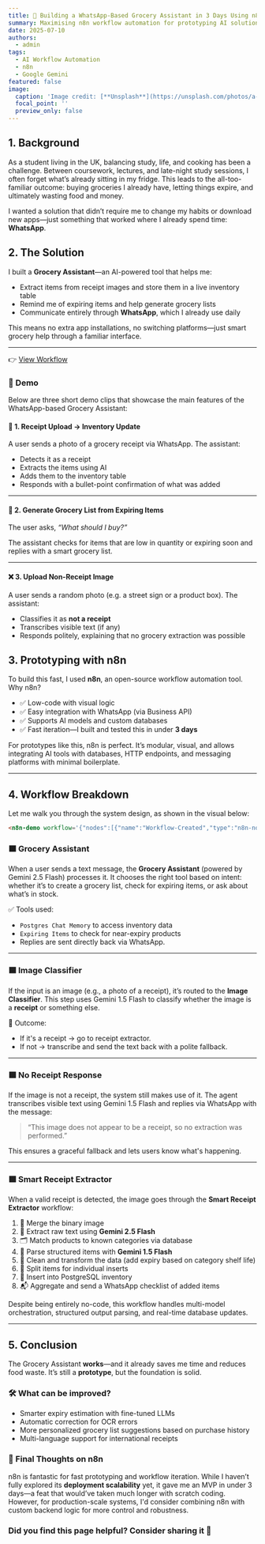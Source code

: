 ```yaml
---
title: 🛒 Building a WhatsApp-Based Grocery Assistant in 3 Days Using n8n
summary: Maximising n8n workflow automation for prototyping AI solutions
date: 2025-07-10
authors:
  - admin
tags:
  - AI Workflow Automation
  - n8n
  - Google Gemini
featured: false
image:
  caption: 'Image credit: [**Unsplash**](https://unsplash.com/photos/a-person-is-using-a-pos-machine-in-a-store--gkndM1GvSA)'
  focal_point: ''
  preview_only: false
---
```


## 1. Background

As a student living in the UK, balancing study, life, and cooking has been a challenge. Between coursework, lectures, and late-night study sessions, I often forget what’s already sitting in my fridge. This leads to the all-too-familiar outcome: buying groceries I already have, letting things expire, and ultimately wasting food and money.

I wanted a solution that didn’t require me to change my habits or download new apps—just something that worked where I already spend time: **WhatsApp**.

## 2. The Solution

I built a **Grocery Assistant**—an AI-powered tool that helps me:

- Extract items from receipt images and store them in a live inventory table
- Remind me of expiring items and help generate grocery lists
- Communicate entirely through **WhatsApp**, which I already use daily

This means no extra app installations, no switching platforms—just smart grocery help through a familiar interface.

---

👉 [View Workflow](./workflow.html)

### 🧪 Demo

Below are three short demo clips that showcase the main features of the WhatsApp-based Grocery Assistant:

#### 📸 1. Receipt Upload → Inventory Update

A user sends a photo of a grocery receipt via WhatsApp. The assistant:
- Detects it as a receipt
- Extracts the items using AI
- Adds them to the inventory table
- Responds with a bullet-point confirmation of what was added

<!-- ▶️ _[Video: Send Receipt & Inventory Update](./demo/demo1-receipt-to-inventory.mp4)_ -->

---

#### 🛒 2. Generate Grocery List from Expiring Items

The user asks, _“What should I buy?”_

The assistant checks for items that are low in quantity or expiring soon and replies with a smart grocery list.

<!-- ▶️ _[Video: Generate Grocery List](./demo/demo2-grocery-list.mp4)_ -->

---

#### ❌ 3. Upload Non-Receipt Image

A user sends a random photo (e.g. a street sign or a product box). The assistant:
- Classifies it as **not a receipt**
- Transcribes visible text (if any)
- Responds politely, explaining that no grocery extraction was possible

<!-- ▶️ _[Video: Handle Non-Receipt Image](./demo/demo3-non-receipt.mp4)_ -->


## 3. Prototyping with n8n

To build this fast, I used **n8n**, an open-source workflow automation tool. Why n8n?

- ✅ Low-code with visual logic
- ✅ Easy integration with WhatsApp (via Business API)
- ✅ Supports AI models and custom databases
- ✅ Fast iteration—I built and tested this in under **3 days**

For prototypes like this, n8n is perfect. It’s modular, visual, and allows integrating AI tools with databases, HTTP endpoints, and messaging platforms with minimal boilerplate.

---

## 4. Workflow Breakdown

Let me walk you through the system design, as shown in the visual below:

```html
<n8n-demo workflow='{"nodes":[{"name":"Workflow-Created","type":"n8n-nodes-base.webhook","position":[512,369],"parameters":{"path":"webhook","httpMethod":"POST"},"typeVersion":1}],"connections":{}}'></n8n-demo>
```


### 🟫 Grocery Assistant

When a user sends a text message, the **Grocery Assistant** (powered by Gemini 2.5 Flash) processes it. It chooses the right tool based on intent: whether it’s to create a grocery list, check for expiring items, or ask about what’s in stock.

✅ Tools used:
- `Postgres Chat Memory` to access inventory data  
- `Expiring Items` to check for near-expiry products  
- Replies are sent directly back via WhatsApp.

<!-- ![Grocery Assistant](./images/grocery-assistant.png) -->

---

### 🟦 Image Classifier

If the input is an image (e.g., a photo of a receipt), it’s routed to the **Image Classifier**. This step uses Gemini 1.5 Flash to classify whether the image is a **receipt** or something else.

📌 Outcome:
- If it's a receipt → go to receipt extractor.
- If not → transcribe and send the text back with a polite fallback.

<!-- ![Image Classifier](./images/image-classifier.png) -->

---

### 🟪 No Receipt Response

If the image is not a receipt, the system still makes use of it. The agent transcribes visible text using Gemini 1.5 Flash and replies via WhatsApp with the message:

> “This image does not appear to be a receipt, so no extraction was performed.”

This ensures a graceful fallback and lets users know what's happening.

<!-- ![No Receipt Response](./images/no-receipt-response.png) -->

---

### 🟩 Smart Receipt Extractor

When a valid receipt is detected, the image goes through the **Smart Receipt Extractor** workflow:

1. 🔗 Merge the binary image
2. 📄 Extract raw text using **Gemini 2.5 Flash**
3. 🗂️ Match products to known categories via database
4. 🧠 Parse structured items with **Gemini 1.5 Flash**
5. 🧹 Clean and transform the data (add expiry based on category shelf life)
6. 🔄 Split items for individual inserts
7. 🛒 Insert into PostgreSQL inventory
8. 📬 Aggregate and send a WhatsApp checklist of added items

Despite being entirely no-code, this workflow handles multi-model orchestration, structured output parsing, and real-time database updates.

<!-- ![Smart Receipt Extractor](./images/smart-receipt-extractor.png) -->

---

## 5. Conclusion

The Grocery Assistant **works**—and it already saves me time and reduces food waste. It’s still a **prototype**, but the foundation is solid.

### 🛠️ What can be improved?

- Smarter expiry estimation with fine-tuned LLMs  
- Automatic correction for OCR errors  
- More personalized grocery list suggestions based on purchase history  
- Multi-language support for international receipts

### 🧠 Final Thoughts on n8n

n8n is fantastic for fast prototyping and workflow iteration. While I haven’t fully explored its **deployment scalability** yet, it gave me an MVP in under 3 days—a feat that would’ve taken much longer with scratch coding. However, for production-scale systems, I'd consider combining n8n with custom backend logic for more control and robustness.


### Did you find this page helpful? Consider sharing it 🙌